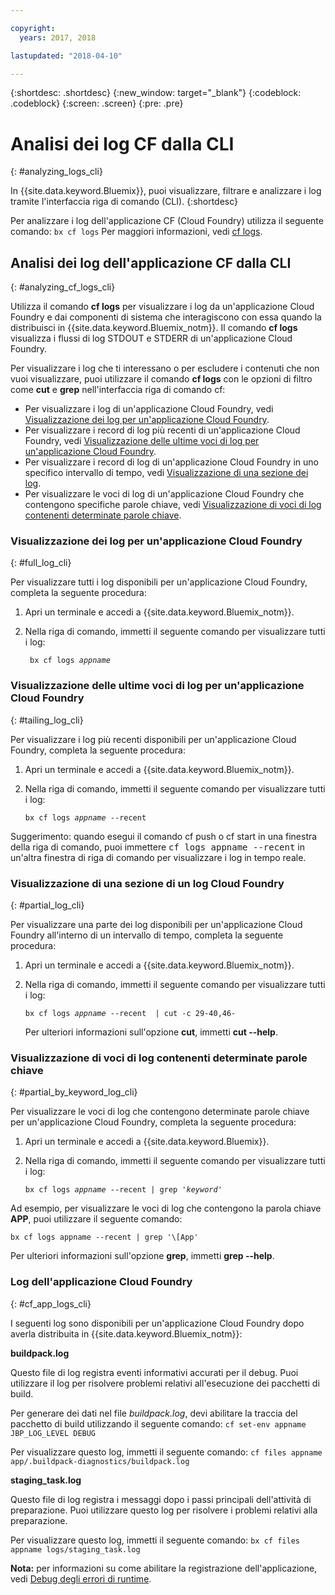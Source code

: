 ```yaml
---

copyright:
  years: 2017, 2018

lastupdated: "2018-04-10"

---
```



{:shortdesc: .shortdesc}
{:new_window: target="_blank"}
{:codeblock: .codeblock}
{:screen: .screen}
{:pre: .pre}


# Analisi dei log CF dalla CLI
{: #analyzing_logs_cli}

In {{site.data.keyword.Bluemix}}, puoi visualizzare, filtrare e analizzare i log tramite l'interfaccia riga di comando (CLI). 
{:shortdesc}

Per analizzare i log dell'applicazione CF (Cloud Foundry) utilizza il seguente comando: `bx cf logs`
Per maggiori informazioni, vedi [cf logs](/docs/cli/reference/cfcommands/index.html#cf_logs).


## Analisi dei log dell'applicazione CF dalla CLI
{: #analyzing_cf_logs_cli}

Utilizza il comando **cf logs** per visualizzare i log da un'applicazione Cloud Foundry e dai componenti di sistema che interagiscono con essa quando la distribuisci in {{site.data.keyword.Bluemix_notm}}. Il comando **cf logs** visualizza i flussi di log STDOUT e STDERR di un'applicazione Cloud Foundry.

Per visualizzare i log che ti interessano o per escludere i contenuti che non vuoi visualizzare, puoi utilizzare il comando **cf logs** con le opzioni di filtro come **cut** e **grep** nell'interfaccia riga di comando cf:

* Per visualizzare i log di un'applicazione Cloud Foundry, vedi [Visualizzazione dei log per un'applicazione Cloud Foundry](logging_view_cli.html#full_log_cli).
* Per visualizzare i record di log più recenti di un'applicazione Cloud Foundry, vedi [Visualizzazione delle ultime voci di log per un'applicazione Cloud Foundry](logging_view_cli.html#tailing_log_cli).
* Per visualizzare i record di log di un'applicazione Cloud Foundry in uno specifico intervallo di tempo, vedi [Visualizzazione di una sezione dei log](logging_view_cli.html#partial_log_cli).
* Per visualizzare le voci di log di un'applicazione Cloud Foundry che contengono specifiche parole chiave, vedi [Visualizzazione di voci di log contenenti determinate parole chiave](logging_view_cli.html#partial_by_keyword_log_cli).


### Visualizzazione dei log per un'applicazione Cloud Foundry
{: #full_log_cli}

Per visualizzare tutti i log disponibili per un'applicazione Cloud Foundry, completa la seguente procedura:

1. Apri un terminale e accedi a {{site.data.keyword.Bluemix_notm}}.

2. Nella riga di comando, immetti il seguente comando per visualizzare tutti i log:

   <pre class="pre screen"><code> bx cf logs <var class="keyword varname">appname</var></code></pre>
   
   
### Visualizzazione delle ultime voci di log per un'applicazione Cloud Foundry
{: #tailing_log_cli}

Per visualizzare i log più recenti disponibili per un'applicazione Cloud Foundry, completa la seguente procedura:

1. Apri un terminale e accedi a {{site.data.keyword.Bluemix_notm}}.

2. Nella riga di comando, immetti il seguente comando per visualizzare tutti i log:

     <pre class="pre screen"><code>bx cf logs <var class="keyword varname">appname</var> --recent</code></pre>

<div class="note tip"><span class="tiptitle">Suggerimento:</span> quando esegui il comando <span class="keyword cmdname">cf push</span> o <span class="keyword cmdname">cf
start</span> in una finestra della riga di comando, puoi immettere <samp class="ph codeph">cf logs appname --recent</samp> in un'altra finestra di riga di comando per visualizzare i log in tempo reale. </div>


### Visualizzazione di una sezione di un log Cloud Foundry
{: #partial_log_cli}

Per visualizzare una parte dei log disponibili per un'applicazione Cloud Foundry all'interno di un intervallo di tempo, completa la seguente procedura:

1. Apri un terminale e accedi a {{site.data.keyword.Bluemix_notm}}.

2. Nella riga di comando, immetti il seguente comando per visualizzare tutti i log:

    <pre class="pre screen"><code>bx cf logs <var class="keyword varname">appname</var> --recent  | cut -c 29-40,46-</code></pre>
    
    Per ulteriori informazioni sull'opzione **cut**, immetti **cut --help**.


### Visualizzazione di voci di log contenenti determinate parole chiave
{: #partial_by_keyword_log_cli}

Per visualizzare le voci di log che contengono determinate parole chiave per un'applicazione Cloud Foundry, completa la seguente procedura:

1. Apri un terminale e accedi a {{site.data.keyword.Bluemix}}.

2. Nella riga di comando, immetti il seguente comando per visualizzare tutti i log:

    <pre class="pre screen"><code>bx cf logs <var class="keyword varname">appname</var> --recent | grep '<var class="keyword varname">keyword</var>'</code></pre>
    

Ad esempio, per visualizzare le voci di log che contengono la parola chiave **APP**, puoi utilizzare il seguente comando:

<pre class="pre screen"><code>bx cf logs appname --recent | grep '\[App'</code></pre>

Per ulteriori informazioni sull'opzione **grep**, immetti **grep --help**.


### Log dell'applicazione Cloud Foundry
{: #cf_app_logs_cli}

I seguenti log sono disponibili per un'applicazione Cloud Foundry dopo averla distribuita in {{site.data.keyword.Bluemix_notm}}:

**buildpack.log**

Questo file di log registra eventi informativi accurati per il debug. Puoi utilizzare il log per risolvere problemi relativi all'esecuzione dei pacchetti di build.

Per generare dei dati nel file *buildpack.log*, devi abilitare la traccia del pacchetto di build utilizzando il seguente comando: `cf set-env appname JBP_LOG_LEVEL DEBUG`
   
Per visualizzare questo log, immetti il seguente comando: `cf files appname app/.buildpack-diagnostics/buildpack.log`


**staging_task.log**

Questo file di log registra i messaggi dopo i passi principali dell'attività di preparazione. Puoi utilizzare questo log per risolvere i problemi relativi alla preparazione.

Per visualizzare questo log, immetti il seguente comando: `bx cf files appname logs/staging_task.log`


**Nota:** per informazioni su come abilitare la registrazione dell'applicazione, vedi [Debug degli errori di runtime](/docs/debug/index.html#debugging-runtime-errors).



